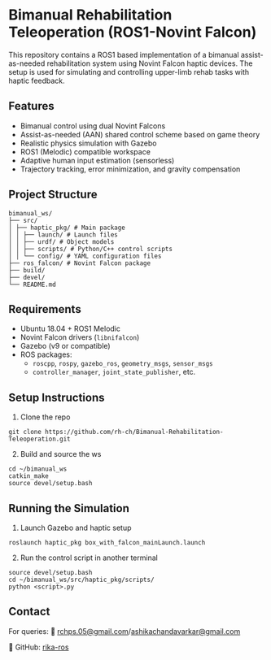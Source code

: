 # Bimanual Rehabilitation Teleoperation (ROS1-Novint Falcon)

This repository contains a ROS1 based implementation of a bimanual assist-as-needed rehabilitation system using Novint Falcon haptic devices. The setup is used for simulating and controlling upper-limb rehab tasks with haptic feedback.


## Features

- Bimanual control using dual Novint Falcons
- Assist-as-needed (AAN) shared control scheme based on game theory
- Realistic physics simulation with Gazebo
- ROS1 (Melodic) compatible workspace
- Adaptive human input estimation (sensorless)
- Trajectory tracking, error minimization, and gravity compensation

## Project Structure
```
bimanual_ws/
├── src/
│ ├── haptic_pkg/ # Main package
│ │ ├── launch/ # Launch files
│ │ ├── urdf/ # Object models
│ │ ├── scripts/ # Python/C++ control scripts
│ │ └── config/ # YAML configuration files
├── ros_falcon/ # Novint Falcon package
├── build/
├── devel/
└── README.md
```

## Requirements

- Ubuntu 18.04 + ROS1 Melodic
- Novint Falcon drivers (`libnifalcon`)
- Gazebo (v9 or compatible)
- ROS packages:
  - `roscpp`, `rospy`, `gazebo_ros`, `geometry_msgs`, `sensor_msgs`
  - `controller_manager`, `joint_state_publisher`, etc.

## Setup Instructions

1. Clone the repo

```
git clone https://github.com/rh-ch/Bimanual-Rehabilitation-Teleoperation.git
```

2. Build and source the ws

```
cd ~/bimanual_ws
catkin_make
source devel/setup.bash
```

## Running the Simulation

1. Launch Gazebo and haptic setup

```
roslaunch haptic_pkg box_with_falcon_mainLaunch.launch
```

2. Run the control script in another terminal

```
source devel/setup.bash
cd ~/bimanual_ws/src/haptic_pkg/scripts/
python <script>.py
```
## Contact

For queries:
📧 rchps.05@gmail.com/ashikachandavarkar@gmail.com

📂 GitHub: [rika-ros](https://github.com/rika-ros)
 
